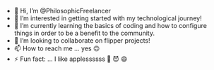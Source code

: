 - 👋 Hi, I’m @PhilosophicFreelancer
- 👀 I’m interested in getting started with my technological journey!
- 🌱 I’m currently learning the basics of coding and how to configure things in order to be a benefit to the community.
- 💞️ I’m looking to collaborate on flipper projects!
- 📫 How to reach me ... yes 🙃 
- ⚡ Fun fact: ... I like applessssss 🍎 😈 😄

<!---
PhilosophicFreelancer/PhilosophicFreelancer is a ✨ special ✨ repository because its `README.md` (this file) appears on your GitHub profile.
You can click the Preview link to take a look at your changes.
--->
